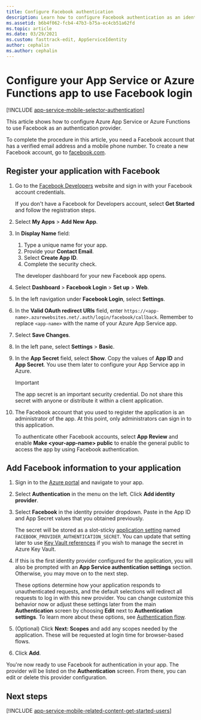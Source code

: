 ```yaml
---
title: Configure Facebook authentication
description: Learn how to configure Facebook authentication as an identity provider for your App Service or Azure Functions app.
ms.assetid: b6b4f062-fcb4-47b3-b75a-ec4cb51a62fd
ms.topic: article
ms.date: 03/29/2021
ms.custom: fasttrack-edit, AppServiceIdentity
author: cephalin
ms.author: cephalin
---
```


# Configure your App Service or Azure Functions app to use Facebook login

[!INCLUDE [app-service-mobile-selector-authentication](../../includes/app-service-mobile-selector-authentication.md)]

This article shows how to configure Azure App Service or Azure Functions to use Facebook as an authentication provider.

To complete the procedure in this article, you need a Facebook account that has a verified email address and a mobile phone number. To create a new Facebook account, go to [facebook.com].

## <a name="register"> </a>Register your application with Facebook

1. Go to the [Facebook Developers] website and sign in with your Facebook account credentials.

   If you don't have a Facebook for Developers account, select **Get Started** and follow the registration steps.
1. Select **My Apps** > **Add New App**.
1. In **Display Name** field:
   1. Type a unique name for your app.
   1. Provide your **Contact Email**.
   1. Select **Create App ID**.
   1. Complete the security check.

   The developer dashboard for your new Facebook app opens.
1. Select **Dashboard** > **Facebook Login** > **Set up** > **Web**.
1. In the left navigation under **Facebook Login**, select **Settings**.
1. In the **Valid OAuth redirect URIs** field, enter `https://<app-name>.azurewebsites.net/.auth/login/facebook/callback`. Remember to replace `<app-name>` with the name of your Azure App Service app.
1. Select **Save Changes**.
1. In the left pane, select **Settings** > **Basic**. 
1. In the **App Secret** field, select **Show**. Copy the values of **App ID** and **App Secret**. You use them later to configure your App Service app in Azure.

   > [!IMPORTANT]
   > The app secret is an important security credential. Do not share this secret with anyone or distribute it within a client application.
   >

1. The Facebook account that you used to register the application is an administrator of the app. At this point, only administrators can sign in to this application.

   To authenticate other Facebook accounts, select **App Review** and enable **Make \<your-app-name> public** to enable the general public to access the app by using Facebook authentication.

## <a name="secrets"> </a>Add Facebook information to your application

1. Sign in to the [Azure portal] and navigate to your app.
1. Select **Authentication** in the menu on the left. Click **Add identity provider**.
1. Select **Facebook** in the identity provider dropdown. Paste in the App ID and App Secret values that you obtained previously.

    The secret will be stored as a slot-sticky [application setting](./configure-common.md#configure-app-settings) named `FACEBOOK_PROVIDER_AUTHENTICATION_SECRET`. You can update that setting later to use [Key Vault references](./app-service-key-vault-references.md) if you wish to manage the secret in Azure Key Vault.

1. If this is the first identity provider configured for the application, you will also be prompted with an **App Service authentication settings** section. Otherwise, you may move on to the next step.
    
    These options determine how your application responds to unauthenticated requests, and the default selections will redirect all requests to log in with this new provider. You can change customize this behavior now or adjust these settings later from the main **Authentication** screen by choosing **Edit** next to **Authentication settings**. To learn more about these options, see [Authentication flow](overview-authentication-authorization.md#authentication-flow).

1. (Optional) Click **Next: Scopes** and add any scopes needed by the application. These will be requested at login time for browser-based flows.
1. Click **Add**.

You're now ready to use Facebook for authentication in your app. The provider will be listed on the **Authentication** screen. From there, you can edit or delete this provider configuration.

## <a name="related-content"> </a>Next steps

[!INCLUDE [app-service-mobile-related-content-get-started-users](../../includes/app-service-mobile-related-content-get-started-users.md)]

<!-- URLs. -->
[Facebook Developers]: https://go.microsoft.com/fwlink/p/?LinkId=268286
[facebook.com]: https://go.microsoft.com/fwlink/p/?LinkId=268285
[Get started with authentication]: /en-us/develop/mobile/tutorials/get-started-with-users-dotnet/
[Azure portal]: https://portal.azure.com/

